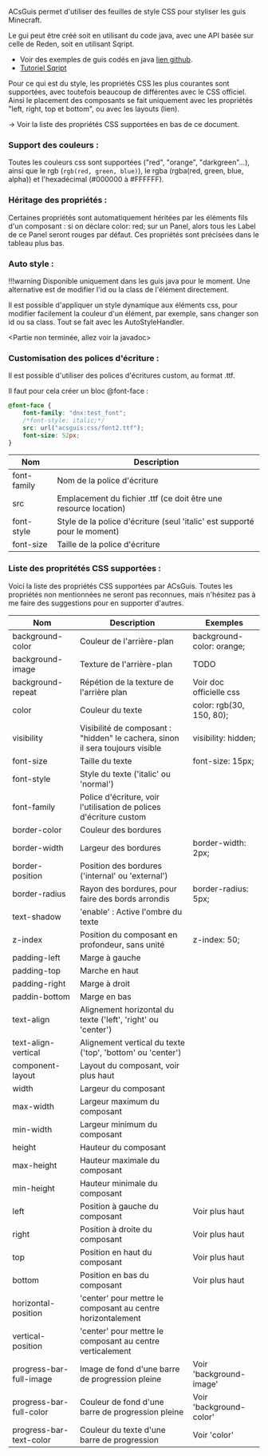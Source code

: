

ACsGuis permet d'utiliser des feuilles de style CSS pour styliser les guis Minecraft.

Le gui peut être créé soit en utilisant du code java, avec une API basée sur celle de Reden, soit en utilisant Sqript.

- Voir des exemples de guis codés en java [lien github](https://github.com/AymericBdy/ACsGuis/tree/master/src/main/java/fr/aym/acsguis/test).
- [Tutoriel Sqript](sqript_doc.md)

Pour ce qui est du style, les propriétés CSS les plus courantes sont supportées, avec toutefois beaucoup de différentes avec le CSS officiel. Ainsi le placement des composants se fait uniquement avec les propriétés "left, right, top et bottom", ou avec les layouts (lien).

-> Voir la liste des propriétés CSS supportées en bas de ce document.

### Support des couleurs : 

Toutes les couleurs css sont supportées ("red", "orange", "darkgreen"...), ainsi que le rgb (`rgb(red, green, blue)`), le rgba (rgba(red, green, blue, alpha)) et l'hexadécimal (#000000 à #FFFFFF).

### Héritage des propriétés :

Certaines propriétés sont automatiquement héritées par les éléments fils d'un composant : si on déclare color: red; sur un Panel, alors tous les Label de ce Panel seront rouges par défaut. Ces propriétés sont précisées dans le tableau plus bas.

### Auto style :

!!!warning
	Disponible uniquement dans les guis java pour le moment. Une alternative est de modifier l'id ou la class de l'élément directement.

Il est possible d'appliquer un style dynamique aux éléments css, pour modifier facilement la couleur d'un élément, par exemple, sans changer son id ou sa class. Tout se fait avec les AutoStyleHandler.

<Partie non terminée, allez voir la javadoc>

### Customisation des polices d'écriture :

Il est possible d'utiliser des polices d'écritures custom, au format .ttf.

Il faut pour cela créer un bloc @font-face :

````css
@font-face {
    font-family: "dnx:test_font";
    /*font-style: italic;*/
    src: url("acsguis:css/font2.ttf");
    font-size: 52px;
}
````

| Nom         | Description                                                  |
| ----------- | ------------------------------------------------------------ |
| font-family | Nom de la police d'écriture                                  |
| src         | Emplacement du fichier .ttf (ce doit être une resource location) |
| font-style  | Style de la police d'écriture (seul 'italic' est supporté pour le moment) |
| font-size   | Taille de la police d'écriture                               |



### Liste des propritétés CSS supportées :

Voici la liste des propriétés CSS supportées par ACsGuis. Toutes les propriétés non mentionnées ne seront pas reconnues, mais n'hésitez pas à me faire des suggestions pour en supporter d'autres.

| Nom                     | Description                                                  | Exemples                  |
| ----------------------- | ------------------------------------------------------------ | ------------------------- |
| background-color        | Couleur de l'arrière-plan                                    | background-color: orange; |
| background-image        | Texture de l'arrière-plan                                    | TODO                      |
| background-repeat       | Répétion de la texture de l'arrière plan                     | Voir doc officielle css   |
| color                   | Couleur du texte                                             | color: rgb(30, 150, 80);  |
| visibility              | Visibilité de composant : "hidden" le cachera, sinon il sera toujours visible | visibility: hidden;       |
| font-size               | Taille du texte                                              | font-size: 15px;          |
| font-style              | Style du texte ('italic' ou 'normal')                        |                           |
| font-family             | Police d'écriture, voir l'utilisation de polices d'écriture custom |                           |
| border-color            | Couleur des bordures                                         |                           |
| border-width            | Largeur des bordures                                         | border-width: 2px;        |
| border-position         | Position des bordures ('internal' ou 'external')             |                           |
| border-radius           | Rayon des bordures, pour faire des bords arrondis            | border-radius: 5px;       |
| text-shadow             | 'enable' : Active l'ombre du texte                           |                           |
| z-index                 | Position du composant en profondeur, sans unité              | z-index: 50;              |
| padding-left            | Marge à gauche                                               |                           |
| padding-top             | Marche en haut                                               |                           |
| padding-right           | Marge à droit                                                |                           |
| paddin-bottom           | Marge en bas                                                 |                           |
| text-align              | Alignement horizontal du texte ('left', 'right' ou 'center') |                           |
| text-align-vertical     | Alignement vertical du texte ('top', 'bottom' ou 'center')   |                           |
| component-layout        | Layout du composant, voir plus haut                          |                           |
| width                   | Largeur du composant                                         |                           |
| max-width               | Largeur maximum du composant                                 |                           |
| min-width               | Largeur minimum du composant                                 |                           |
| height                  | Hauteur du composant                                         |                           |
| max-height              | Hauteur maximale du composant                                |                           |
| min-height              | Hauteur minimale du composant                                |                           |
| left                    | Position à gauche du composant                               | Voir plus haut            |
| right                   | Position à droite du composant                               | Voir plus haut            |
| top                     | Position en haut du composant                                | Voir plus haut            |
| bottom                  | Position en bas du composant                                 | Voir plus haut            |
| horizontal-position     | 'center' pour mettre le composant au centre horizontalement  |                           |
| vertical-position       | 'center' pour mettre le composant au centre verticalement    |                           |
| progress-bar-full-image | Image de fond d'une barre de progression pleine              | Voir 'background-image'   |
| progress-bar-full-color | Couleur de fond d'une barre de progression pleine            | Voir 'background-color'   |
| progress-bar-text-color | Couleur du texte d'une barre de progression                  | Voir 'color'              |